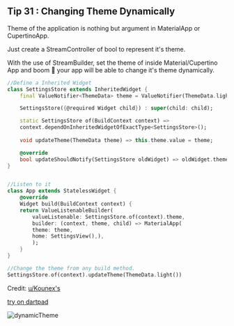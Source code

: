 ## Tip  31 : Changing Theme Dynamically

Theme of the application is nothing but argument in MaterialApp or CupertinoApp.

Just create a StreamController of bool to represent it's theme.

With the use of StreamBuilder, set the theme of inside Material/Cupertino App and boom 🚀 your app will be able to change it's theme dynamically.

```dart
//Define a Inherited Widget
class SettingsStore extends InheritedWidget {
    final ValueNotifier<ThemeData> theme = ValueNotifier(ThemeData.light());

    SettingsStore({@required Widget child}) : super(child: child);

    static SettingsStore of(BuildContext context) =>
    context.dependOnInheritedWidgetOfExactType<SettingsStore>();
    
    void updateTheme(ThemeData theme) => this.theme.value = theme;

    @override
    bool updateShouldNotify(SettingsStore oldWidget) => oldWidget.theme != this.theme;
}


//Listen to it
class App extends StatelessWidget {
    @override
    Widget build(BuildContext context) {
    return ValueListenableBuilder(
        valueListenable: SettingsStore.of(context).theme,
        builder: (context, theme, child) => MaterialApp(
        theme: theme,
        home: SettingsView(),),
        );
    }
}

//Change the theme from any build method.
SettingsStore.of(context).updateTheme(ThemeData.light())
```

Credit: [u/Kounex's](https://www.reddit.com/user/Kounex/)

[try on dartpad](https://dartpad.dartlang.org/ccac4c4dff07d69deb6fcacbdeebaa3c)

![dynamicTheme](https://raw.githubusercontent.com/erluxman/awesomefluttertips/master/assets/32dynamictheme.gif)

